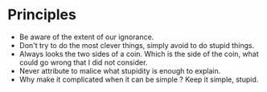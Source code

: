 # Principles

- Be aware of the extent of our ignorance.
- Don't try to do the most clever things, simply avoid to do stupid things.
- Always looks the two sides of a coin. Which is the side of the coin, what
  could go wrong that I did not consider.
- Never attribute to malice what stupidity is enough to explain.
- Why make it complicated when it can be simple ? Keep it simple, stupid.
